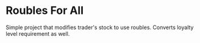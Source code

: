 # Roubles For All

Simple project that modifies trader's stock to use roubles. Converts loyalty level requirement as well.